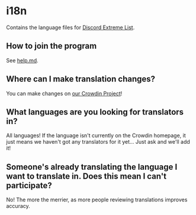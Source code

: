 # i18n
Contains the language files for [Discord Extreme List](https://discordextremelist.xyz).

## How to join the program
See [help.md](https://github.com/discordextremelist/i18n/blob/master/help.md).

## Where can I make translation changes?
You can make changes on [our Crowdin Project](https://translate.discordextremelist.xyz)!

## What languages are you looking for translators in?
All languages! If the language isn't currently on the Crowdin homepage, it just means we haven't got any translators for it yet... Just ask and we'll add it!

## Someone's already translating the language I want to translate in. Does this mean I can't participate?
No! The more the merrier, as more people reviewing translations improves accuracy.
